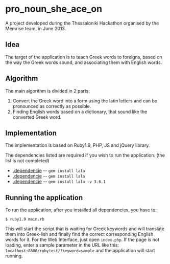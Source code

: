 pro_noun_she_ace_on
===================
A project developed during the Thessaloniki Hackathon organised by the Memrise team, in June 2013.

Idea
-------

The target of the application is to teach Greek words to foreigns, based on the way the Greek words sound, and associating them with English words.

Algorithm
-------

The main algorithm is divided in 2 parts:
1. Convert the Greek word into a form using the latin letters and can be pronounced as correctly as possible.
2. Finding English words based on a dictionary, that sound like the converted Greek word.

Implementation
-------

The implementation is based on Ruby1.9, PHP, JS and jQuery library.

The dependencies listed are required if you wish to run the application. (the list is not completed)
* [.dependencie](http://) -- `gem install lala`
* [.dependencie](http://) -- `gem install lala`
* [.dependencie](http://) -- `gem install lala -v 3.6.1`

Running the application
-------

To run the application, after you installed all dependencies, you have to:

    $ ruby1.9 main.rb

This will start the script that is waiting for Greek keywords and will translate them into Greek-lish and finally find the correct corresponding English words for it.
For the Web Interface, just open `index.php`. If the page is not loading, enter a sample parameter in the URL like this:
`localhost:8888/rubytest/?keyword=sample` and the application will start running.
